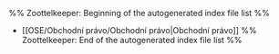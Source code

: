 %% Zoottelkeeper: Beginning of the autogenerated index file list  %%
-  [[OSE/Obchodní právo/Obchodní právo|Obchodní právo]]
%% Zoottelkeeper: End of the autogenerated index file list  %%
